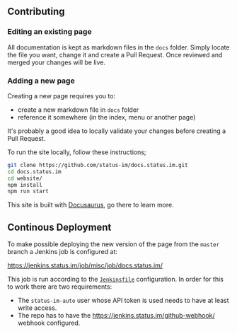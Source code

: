 ## Contributing

### Editing an existing page

All documentation is kept as markdown files in the `docs` folder. Simply locate the file you want, change it and create a Pull Request.
Once reviewed and merged your changes will be live.

### Adding a new page

Creating a new page requires you to:

* create a new markdown file in `docs` folder
* reference it somewhere (in the index, menu or another page)

It's probably a good idea to locally validate your changes before creating a Pull Request.

To run the site locally, follow these instructions;

```bash
git clone https://github.com/status-im/docs.status.im.git
cd docs.status.im
cd website/
npm install
npm run start
```

This site is built with [Docusaurus](https://docusaurus.io/), go there to learn more.

## Continous Deployment

To make possible deploying the new version of the page from the `master` branch a Jenkins job is configured at:

https://jenkins.status.im/job/misc/job/docs.status.im/

This job is run according to the [`Jenkinsfile`](Jenkinsfile) configuration.
In order for this to work there are two requirements:

* The `status-im-auto` user whose API token is used needs to have at least write access.
* The repo has to have the https://jenkins.status.im/github-webhook/ webhook configured.
